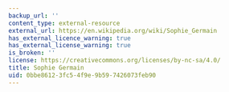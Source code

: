 ```yaml
---
backup_url: ''
content_type: external-resource
external_url: https://en.wikipedia.org/wiki/Sophie_Germain
has_external_licence_warning: true
has_external_license_warning: true
is_broken: ''
license: https://creativecommons.org/licenses/by-nc-sa/4.0/
title: Sophie Germain
uid: 0bbe8612-3fc5-4f9e-9b59-7426073feb90
---
```

